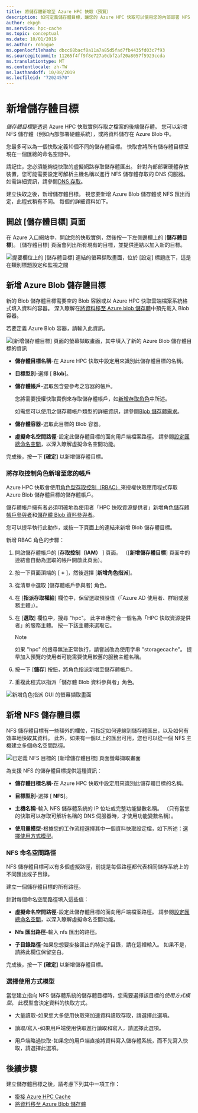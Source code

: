 ```yaml
---
title: 將儲存體新增至 Azure HPC 快取（預覽）
description: 如何定義儲存體目標，讓您的 Azure HPC 快取可以使用您的內部部署 NFS 系統或 Azure Blob 容器進行長期檔案儲存
author: ekpgh
ms.service: hpc-cache
ms.topic: conceptual
ms.date: 10/01/2019
ms.author: rohogue
ms.openlocfilehash: dbcc68bacf8a11a7a85d5fad7fb4435fd03c7f93
ms.sourcegitcommit: 11265f4ff9f8e727a0cbf2af20a8057f5923ccda
ms.translationtype: MT
ms.contentlocale: zh-TW
ms.lasthandoff: 10/08/2019
ms.locfileid: "72024570"
---
```

# <a name="add-storage-targets"></a>新增儲存體目標

*儲存體目標*是透過 Azure HPC 快取實例存取之檔案的後端儲存體。 您可以新增 NFS 儲存體（例如內部部署硬體系統），或將資料儲存在 Azure Blob 中。

您最多可以為一個快取定義10個不同的儲存體目標。 快取會將所有儲存體目標呈現在一個匯總的命名空間中。

請記住，您必須能夠從快取的虛擬網路存取儲存體匯出。 針對內部部署硬體存放裝置，您可能需要設定可解析主機名稱以進行 NFS 儲存體存取的 DNS 伺服器。 如需詳細資訊，請參閱[DNS 存取](hpc-cache-prereqs.md#dns-access)。

建立快取之後，新增儲存體目標。 視您要新增 Azure Blob 儲存體或 NFS 匯出而定，此程式稍有不同。 每個的詳細資料如下。

## <a name="open-the-storage-targets-page"></a>開啟 [儲存體目標] 頁面

在 Azure 入口網站中，開啟您的快取實例，然後按一下左側邊欄上的 [**儲存體目標**]。 [儲存體目標] 頁面會列出所有現有的目標，並提供連結以加入新的目標。

![提要欄位上的 [儲存體目標] 連結的螢幕擷取畫面，位於 [設定] 標題底下，這是在類別標題設定和監視之間](media/hpc-cache-storage-targets-sidebar.png)

## <a name="add-a-new-azure-blob-storage-target"></a>新增 Azure Blob 儲存體目標

新的 Blob 儲存體目標需要空的 Blob 容器或以 Azure HPC 快取雲端檔案系統格式填入資料的容器。 深入瞭解在[將資料移至 Azure blob 儲存體](hpc-cache-ingest.md)中預先載入 Blob 容器。

若要定義 Azure Blob 容器，請輸入此資訊。

![[新增儲存體目標] 頁面的螢幕擷取畫面，其中填入了新的 Azure Blob 儲存體目標的資訊](media/hpc-cache-add-blob.png)

<!-- need to replace screenshot after note text is updated with both required RBAC roles and also with correct search term -->

* **儲存體目標名稱**-在 Azure HPC 快取中設定用來識別此儲存體目標的名稱。
* **目標型別**-選擇 [ **Blob**]。
* **儲存體帳戶**-選取包含要參考之容器的帳戶。

  您將需要授權快取實例來存取儲存體帳戶，如[新增存取角色](#add-the-access-control-roles-to-your-account)中所述。

  如需您可以使用之儲存體帳戶類型的詳細資訊，請參閱[Blob 儲存體需求](hpc-cache-prereqs.md#blob-storage-requirements)。

* **儲存體容器**-選取此目標的 Blob 容器。

* **虛擬命名空間路徑**-設定此儲存體目標的面向用戶端檔案路徑。 請參閱[設定匯總命名空間](hpc-cache-namespace.md)，以深入瞭解虛擬命名空間功能。

完成後，按一下 **[確定]** 以新增儲存體目標。

### <a name="add-the-access-control-roles-to-your-account"></a>將存取控制角色新增至您的帳戶

Azure HPC 快取會使用[角色型存取控制（RBAC）](https://docs.microsoft.com/azure/role-based-access-control/index)來授權快取應用程式存取 Azure Blob 儲存體目標的儲存體帳戶。

儲存體帳戶擁有者必須明確地為使用者「HPC 快取資源提供者」新增角色[儲存體帳戶參與者](https://docs.microsoft.com/azure/role-based-access-control/built-in-roles#storage-account-contributor)和[儲存體 Blob 資料參與者](https://docs.microsoft.com/azure/role-based-access-control/built-in-roles#storage-blob-data-contributor)。

您可以提早執行此動作，或按一下頁面上的連結來新增 Blob 儲存體目標。

新增 RBAC 角色的步驟：

1. 開啟儲存體帳戶的 [**存取控制（IAM）** ] 頁面。 （[**新增儲存體目標**] 頁面中的連結會自動為選取的帳戶開啟此頁面）。

1. 按一下頁面頂端的 [ **+** ]，然後選擇 [**新增角色指派**]。

1. 從清單中選取 [儲存體帳戶參與者] 角色。

1. 在 [**指派存取權給**] 欄位中，保留選取預設值（「Azure AD 使用者、群組或服務主體」）。  

1. 在 [**選取**] 欄位中，搜尋 "hpc"。  此字串應符合一個名為「HPC 快取資源提供者」的服務主體。 按一下該主體來選取它。

   > [!NOTE]
   > 如果 "hpc" 的搜尋無法正常執行，請嘗試改為使用字串 "storagecache"。 提早加入預覽的使用者可能需要使用較舊的服務主體名稱。

1. 按一下 [**儲存**] 按鈕，將角色指派新增至儲存體帳戶。

1. 重複此程式以指派「儲存體 Blob 資料參與者」角色。  

![新增角色指派 GUI 的螢幕擷取畫面](media/hpc-cache-add-role.png)

## <a name="add-a-new-nfs-storage-target"></a>新增 NFS 儲存體目標

NFS 儲存體目標有一些額外的欄位，可指定如何連線到儲存體匯出，以及如何有效率地快取其資料。 此外，如果有一個以上的匯出可用，您也可以從一個 NFS 主機建立多個命名空間路徑。

![已定義 NFS 目標的 [新增儲存體目標] 頁面螢幕擷取畫面](media/hpc-cache-add-nfs-target.png)

為支援 NFS 的儲存體目標提供這種資訊：

* **儲存體目標名稱**-在 Azure HPC 快取中設定用來識別此儲存體目標的名稱。

* **目標型別**-選擇 [ **NFS**]。

* **主機名稱**-輸入 NFS 儲存體系統的 IP 位址或完整功能變數名稱。 （只有當您的快取可以存取可解析名稱的 DNS 伺服器時，才使用功能變數名稱）。

* **使用量模型**-根據您的工作流程選擇其中一個資料快取設定檔，如下所述：[選擇使用方式模型](#choose-a-usage-model)。

### <a name="nfs-namespace-paths"></a>NFS 命名空間路徑

NFS 儲存體目標可以有多個虛擬路徑，前提是每個路徑都代表相同儲存系統上的不同匯出或子目錄。

建立一個儲存體目標的所有路徑。
<!-- You can create multiple namespace paths to represent different exports on the same NFS storage system, but you must create them all from one storage target. -->

針對每個命名空間路徑填入這些值：

* **虛擬命名空間路徑**-設定此儲存體目標的面向用戶端檔案路徑。 請參閱[設定匯總命名空間](hpc-cache-namespace.md)，以深入瞭解虛擬命名空間功能。

<!--  The virtual path should start with a slash ``/``. -->

* **Nfs 匯出路徑**-輸入 nfs 匯出的路徑。

* **子目錄路徑**-如果您想要掛接匯出的特定子目錄，請在這裡輸入。 如果不是，請將此欄位保留空白。

完成後，按一下 **[確定]** 以新增儲存體目標。

### <a name="choose-a-usage-model"></a>選擇使用方式模型
<!-- referenced from GUI - update aka.ms link if you change this heading -->

當您建立指向 NFS 儲存體系統的儲存體目標時，您需要選擇該目標的*使用方式模型*。 此模型會決定資料的快取方式。

* 大量讀取-如果您大多使用快取來加速資料讀取存取，請選擇此選項。

* 讀取/寫入-如果用戶端使用快取進行讀取和寫入，請選擇此選項。

* 用戶端略過快取-如果您的用戶端直接將資料寫入儲存體系統，而不先寫入快取，請選擇此選項。

## <a name="next-steps"></a>後續步驟

建立儲存體目標之後，請考慮下列其中一項工作：

* [掛接 Azure HPC Cache](hpc-cache-mount.md)
* [將資料移至 Azure Blob 儲存體](hpc-cache-ingest.md)

